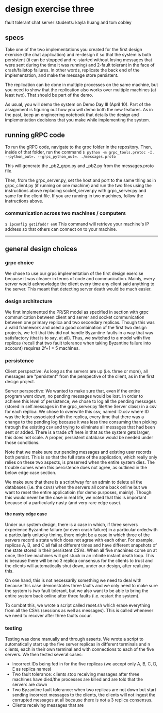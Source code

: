 # design exercise three
fault tolerant chat server
students: kayla huang and tom cobley

## specs
Take one of the two implementations you created for the first design exercise (the chat application) and re-design it so that the system is both persistent (it can be stopped and re-started without losing messages that were sent during the time it was running) and 2-fault tolerant in the face of crash/failstop failures. In other words, replicate the back end of the implementation, and make the message store persistent.

The replication can be done in multiple processes on the same machine, but you need to show that the replication also works over multiple machines (at least two). That should be part of the demo.

As usual, you will demo the system on Demo Day III (April 10). Part of the assignment is figuring out how you will demo both the new features. As in the past, keep an engineering notebook that details the design and implementation decisions that you make while implementing the system. 

## running gRPC code
To run the gRPC code, navigate to the grpc folder in the repository. Then, inside of that folder, run the command
``` $ python -m grpc_tools.protoc -I. --python_out=. --grpc_python_out=. ./messages.proto ```

This will generate the _pb2_grpc.py and _pb2.py from the messages.proto file. 

Then, from the grpc_server.py, set the host and port to the same thing as in grpc_client.py (if running on one machine) and run the two files using the instructions above replacing socket_server.py with grpc_server.py and same for the client file. If you are running in two machines, follow the instructions above. 

### communication across two machines / computers
``` $ ipconfig getifaddr en0 ```
This command will retrieve your machine's IP address so that others can connect on to your machine. 

---

## general design choices

### grpc choice
We chose to use our grpc implementation of the first design exercise because it was cleaner in terms of code and communication. Mainly, every server would acknowledge the client every time any client said anything to the server. This meant that detecting server death would be much easier. 

### design architecture
We first implemented the PR/SR model as specified in section with grpc communication between client and server and socket communication between one primary replica and two secondary replicas. Though this was a valid framework and used a good combination of the first two design projects, we felt that this did not handle Byzantine faults in a way that was satisfactory (that is to say, at all). Thus, we switched to a model with five replicas (recall that two fault tolerance when taking Byzantine failure into account) requires 2f+1 = 5 machines. 

### persistence 
Client perspective:
As long as the servers are up (i.e. three or more), all messages are "persistent" from the perspective of the client, as in the first design project.

Server perspective: 
We wanted to make sure that, even if the entire program went down, no pending messages would be lost. In order to achieve this level of persistence, we chose to log all the pending messages (stored in self.messages in the grpc_server.py file/the Server class) in a csv for each replica. We chose to overwrite this csv, named ID.csv where ID was the letter associated with the replica, every time that there was a change to the pending log because it was less time consuming than picking through the existing csv and trying to eliminate all messages that had been sent or added. There is a trade off here in that as the system gets larger, this does not scale. A proper, persistent database would be needed under those conditions.

Note that we make sure our pending messages and existing user records both persist. This is so that the full state of the application, which really only relies on these two aspects, is preserved when the entire system dies. The trouble comes when this persistence does not agree, as outlined in the below edge case section. 

We make sure that there is a script/way for an admin to delete all the databases (i.e. the csvs) when the servers all come back online but we want to reset the entire applicatioin (for demo purposes, mainly). Though this would never be the case in real life, we noted that this is important because of a particularly nasty (and very rare edge case).

#### the nasty edge case
Under our system design, there is a case in which, if three servers experience Byzantine failure (or even crash failure) in a particular order/with a particularly unlucky timing, there might be a case in which three of the servers record a state which does not agree with each other. For example, replicas A, B, and C all fail at different times and have different snapshots of the state stored in their persistent CSVs. When all five machines come on at once, the five machines will get stuck in an infinite instant death loop. This is because there will be no 3 replica consensus for the clients to trust and the clients will automatically shut down, under our design, after realizing this. 

On one hand, this is not necessarily something we need to deal with because this case demonstrates three faults and we only need to make sure the system is two fault tolerant, but we also want to be able to bring the entire system back online after three faults (i.e. restart the system).

To combat this, we wrote a script called reset.sh which erase everything from all the CSVs (sessions as well as messages). This is called whenever we need to recover after three faults occur. 


### testing
Testing was done manually and through asserts. We wrote a script to automatically start up the five server replicas in different terminals and n clients, each in their own terminal and with connections to each of the five servers. We then tested several cases:

- Incorrect IDs being fed in for the five replicas (we accept only A, B, C, D, E as replica names)
- Two fault tolerance: clients stop receiving messages after three machines have died/the processes are killed and are told that the servers are down
- Two Byzantine fault tolerance: when two replicas are not down but start sending incorrect messages to the clients, the clients will not ingest the corrupted messages at all because there is not a 3 replica consensus. 
- Clients receiving messages that are 


